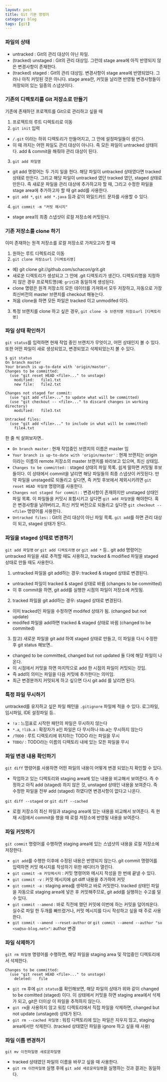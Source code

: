 ```yaml
---
layout: post
title: Git 기본 명령어
category: blog
tags: [git]
---
```

### 파일의 상태
- untracked : Git의 관리 대상이 아닌 파일.
- (tracked) unstaged : Git의 관리 대상임. 그런데 stage area에 아직 반영되지 않은 변경사항이 존재한다.
- (tracked) staged : Git의 관리 대상임. 변경사항이 stage area에 반영되었다. 그러나 아직 커밋된 것은 아니다. stage area란, 커밋을 날리면 반영될 변경사항들이 저장되어 있는 일종의 스냅샷이다.


### 기존의 디렉토리를 Git 저장소로 만들기
기존에 존재하던 프로젝트를 Git으로 관리하고 싶을 때

1. 프로젝트의 루트 디렉토리로 이동
2. `git init` 입력
 - `/.git` 이라는 하위 디렉토리가 만들어지고, 그 안에 설정파일들이 생긴다.
 - 이 때 까지는 어떤 파일도 관리 대상이 아니다. 즉 모든 파일이 untracked 상태이다. add & commit을 해줘야 관리 대상이 된다.
3. `git add 파일명`
 - git add 명령어는 두 가지 일을 한다. 해당 파일이 untracked 상태였다면 tracked 상태로 만든다. 그리고 해당 파일이 untracked 였던 tracked 였던, staged 상태로 만든다. 즉 새로운 파일을 관리 대상에 추가하고자 할 때, 그리고 수정한 파일을 stage area에 추가하고자 할 때 git add를 사용한다.
 - `git add *`, `git add *.java` 등과 같이 와일드카드 문자를 사용할 수 있다.
4. `git commit -m "커밋 메시지"`
 - stage area의 최종 스냅샷이 로컬 저장소에 커밋된다.


### 기존 저장소를 clone 하기
이미 존재하는 원격 저장소를 로컬 저장소로 가져오고자 할 때

1. 원하는 루트 디렉토리로 이동
2. `git clone 저장소url [디렉토리명]`
 - 예) git clone git://github.com/schacon/grit.git 
 - 새로운 디렉토리가 생성되고 그 안에 .git 디렉토리가 생긴다. 디렉토리명을 지정하지 않은 경우 프로젝트명(예: `grit`)과 동일하게 생성된다.
 - clone 명령은 원격 저장소의 모든 데이터를 가져와서 모두 저장하고, 자동으로 가장 최신버전의 master 브랜치를 checkout 해놓는다.
 - 처음 clone을 하면 모든 파일은 tracked 이고 unmodifed 이다.
3. 특정 브랜치를 clone 하고 싶은 경우, `git clone -b 브랜치명 저장소url [디렉토리명]`


### 파일 상태 확인하기
`git status`를 입력하면 현재 작업 중인 브랜치가 무엇이고, 어떤 상태인지 볼 수 있다. 또한 어떤 파일이 새로 생성되었고, 변경되었고 삭제되었는지 볼 수 있다.

```shell
$ git status
On branch master
Your branch is up-to-date with 'origin/master'.
Changes to be committed:
  (use "git reset HEAD <file>..." to unstage)
	modified:   file1.txt
	new file:   file2.txt

Changes not staged for commit:
  (use "git add <file>..." to update what will be committed)
  (use "git checkout -- <file>..." to discard changes in working directory)
	modified:   file3.txt

Untracked files:
  (use "git add <file>..." to include in what will be committed)
	file4.txt
```

한 줄 씩 살펴보자면..

- `On branch master` : 현재 작업중인 브랜치의 이름은 master 임
- `Your branch is up-to-date with 'origin/master'` : 현재 브랜치는 origin 이라는 이름의 remote 저장소의 master 브랜치를 바라보고 있으며, 최신 상태임.
- `Changes to be committed:` : staged 상태의 파일 목록. 쉽게 말하면 커밋될 후보들이다. 이 상태에서 commit을 날리면 해당 파일들의 최종 스냅샷이 커밋된다. 만약 파일을 unstaged로 되돌리고 싶다면, 즉 커밋 후보에서 제외시키려면 `git reset HEAD 파일명` 명령어를 사용한다.
- `Changes not staged for commit:` : 변경사항이 존재하지만 unstaged 상태인 파일 목록. 이 파일들을 커밋시 포함시키고 싶다면 `git add 파일명`을 해야한다. 혹은 변경사항을 날려버리고, 최신 커밋 버전으로 되돌리고 싶다면 `git checkout -- <file>` 명령어를 사용한다.
- `Untracked files:` : Git의 관리 대상이 아닌 파일 목록. `git add`를 하면 관리 대상이 되고, staged 상태가 된다.


### 파일을 staged 상태로 변경하기 
`git add 파일명` or `git add 디렉토리명` or `git add *` 등.. git add 명령어는 untracked 파일을 새로 추적할 때도 사용하고, tracked & modified 파일을 staged 상태로 만들 때도 사용한다.

1. untracked 파일을  git add하는 경우: tracked & staged 상태로 변경된다.
 - untracked 파일이 tracked & staged 상태로 바뀜 (changes to be committed)
 - 이 후 commit을 하면, git add를 실행한 시점의 파일이 저장소에 커밋됨.
2. tracked 파일을 git add하는 경우: staged 상태로 변경된다.
 - 이미 tracked인 파일을 수정하면 modifed 상태가 됨. (changed but not update)
 - modifed 파일을 add하면 tracked & staged 상태로 바뀜 (changed to be commited)
3. 참고) 새로운 파일을 git add 하여 staged 상태로 만들고, 이 파일을 다시 수정한 후 git status 해보면..
 - changed to be committed, changed but not updated 둘 다에 해당 파일이 나온다.
 - 이 시점에서 커밋을 하면 마지막으로 add 한 시점의 파일이 커밋되는 것임.
 - 즉 add의 의미는 파일을 다음 커밋에 추가한다는 의미임.
 - 최근 변경분까지 커밋되게 하고 싶으면 다시 git add 를 날리면 된다.


### 특정 파일 무시하기
untracked를 유지하고 싶은 파일 패턴을 `.gitignore` 파일에 적을 수 있다. 로그파일, 임시파일, IDE 설정파일 등..

 - `!a` : 느낌표로 시작한 패턴의 파일은 무시하지 않는다
 - `*.a`, `!lib.a` : 확장자가 a인 파일은 다 무시하나 lib.a는 무시하지 않는다
 - `/TODO` : 루트 디렉토리에 위치하는 TODO 라는 파일을 무시
 - `TODO/` : TODO라는 이름의 디렉토리 내에 있는 모든 파일을 무시 


### 파일 변경 내용 확인하기

`git diff` 명령어를 사용하면 어떤 파일의 내용이 어떻게 변경 되었는지 확인할 수 있다.

- 작업하고 있는 디렉토리와 staging area에 있는 내용을 비교해서 보여준다. 즉 수정하고 아직 add (staged) 하지 않은 것, unstaged 상태인 내용을 보여준다. 즉 수정한 파일을 전부 add (staged) 하였다면 변경사항이 없다고 나온다.

`git diff --staged` or `git diff --cached`

- 로컬 저장소의 최신 파일과 staging area에 있는 내용을 비교해서 보여준다. 즉 현재 시점에서 commit을 했을 때 로컬 저장소에 반영될 내용을 보여준다.


### 파일 커밋하기
`git commit` 명령어를 수행하면 staging area에 있는 스냅샷의 내용을 로컬 저장소에 저장한다. 

- `git add`를 수행한 이후에 수정된 내용은 반영되지 않는다. git commit 명령어를 입력하면 커밋 메시지를 작성하기 위한 에디터가 열린다. 
- `git commit -m 커밋메시지` : 커밋 명령어와 메시지 작성을 한 번에 끝낼 수 있다.
- `git commit -v` : 커밋 메시지에 git diff 내용을 추가하여 커밋 
- `git commit -a`  : staging area를 생략하고 바로 커밋한다. tracked 상태인 파일을 자동으로 staging area에 넣은 후 커밋해주므로, git add를 실행하는 수고를 덜 수 있다.
- `git commit --amend` : 바로 직전에 했던 커밋에 이번에 하는 커밋을 덮어씌운다. 실수로 파일 한 두개를 빠뜨렸거나, 커밋 메시지를 다시 작성하고 싶을 때 주로 사용한다.
- `git commit --amend --reset-author` or `git commit --amend --author "so <so@so-blog.net>"`: author 변경


### 파일 삭제하기
`git rm 파일명` 명령어를 수행하면, 해당 파일을 staging area 및 작업중인 디렉토리에서 삭제한다.

```shell
Changes to be committed:
  (use "git reset HEAD <file>..." to unstage)
	deleted:   file
```
- `git rm` 후에 `git status`를 확인해보면, 해당 파일의 상태가 위와 같이 changed to be comitted (staged) 이다. 이 상태에서 커밋을 하면 staging area에서 삭제가 되고, git은 더이상 이 파일을 추적하지 않는다.
- `git rm`을 사용하지 않고 워킹 디렉토리에서 직접 파일을 삭제하면, changed but not update (unstaged) 상태가 된다.
- `git rm --cached 파일명` : 워킹 디렉토리에 있는 파일은 지우지 않고, staging area에서만 삭제한다. (tracked 상태였던 파일을 ignore 하고 싶을 때 사용)


### 파일 이름 변경하기
`git mv 이전파일명 새로운파일명`

 - tracked 상태였던 파일의 이름을 바꾸고 싶을 때 사용한다.
 - `git rm 이전파일명` 실행 후에 `git add 새로운파일명`을 실행하는 것과 결과는 동일하다.
